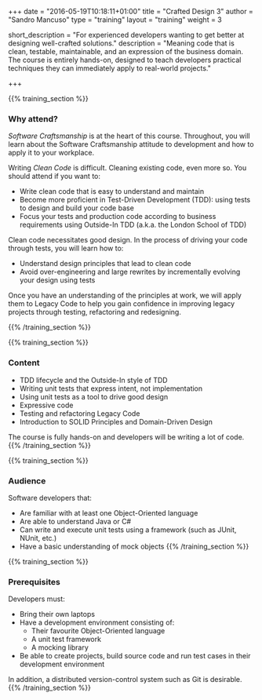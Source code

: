 +++
date = "2016-05-19T10:18:11+01:00"
title = "Crafted Design 3"
author = "Sandro Mancuso"
type = "training"
layout = "training"
weight = 3

short_description = "For experienced developers wanting to get better at designing well-crafted solutions."
description = "Meaning code that is clean, testable, maintainable, and an expression of the business domain. The course is entirely hands-on, designed to teach developers practical techniques they can immediately apply to real-world projects."

+++

{{% training_section %}}
### Why attend?

*Software Craftsmanship* is at the heart of this course. Throughout, you will learn about the Software Craftsmanship attitude to development and how to apply it to your workplace.

Writing *Clean Code* is difficult. Cleaning existing code, even more so. You should attend if you want to:

- Write clean code that is easy to understand and maintain
- Become more proficient in Test-Driven Development (TDD): using tests to design and build your code base
- Focus your tests and production code according to business requirements using Outside-In TDD (a.k.a. the London School of TDD)


Clean code necessitates good design. In the process of driving your code through tests, you will learn how to:

- Understand design principles that lead to clean code
- Avoid over-engineering and large rewrites by incrementally evolving your design using tests

Once you have an understanding of the principles at work, we will apply them to Legacy Code to help you gain confidence in improving legacy projects through testing, refactoring and redesigning.

{{% /training_section %}}

{{% training_section %}}
### Content

- TDD lifecycle and the Outside-In style of TDD
- Writing unit tests that express intent, not implementation
- Using unit tests as a tool to drive good design
- Expressive code
- Testing and refactoring Legacy Code
- Introduction to SOLID Principles and Domain-Driven Design

The course is fully hands-on and developers will be writing a lot of code.
{{% /training_section %}}

{{% training_section %}}
### Audience

Software developers that:
- Are familiar with at least one Object-Oriented language
- Are able to understand Java or C#
- Can write and execute unit tests using a framework (such as JUnit, NUnit, etc.)
- Have a basic understanding of mock objects
{{% /training_section %}}

{{% training_section %}}
### Prerequisites

Developers must:

- Bring their own laptops
- Have a development environment consisting of:
    - Their favourite Object-Oriented language
    - A unit test framework
    - A mocking library
- Be able to create projects, build source code and run test cases in their development environment

In addition, a distributed version-control system such as Git is desirable.
{{% /training_section %}}